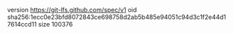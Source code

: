version https://git-lfs.github.com/spec/v1
oid sha256:1ecc0e23bfd8072843ce698758d2ab5b485e94051c94d3c1f2e44d17614ccd11
size 100376
